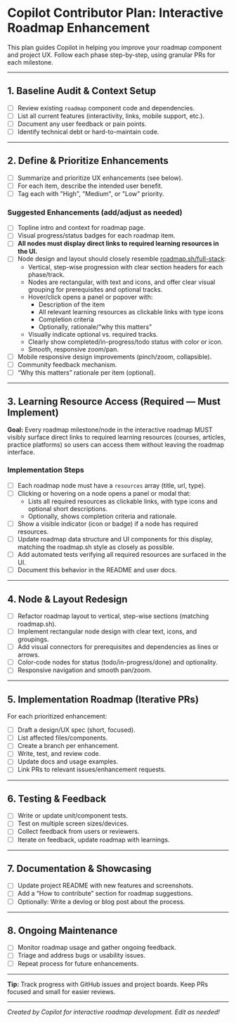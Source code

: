 # Copilot Contributor Plan: Interactive Roadmap Enhancement

This plan guides Copilot in helping you improve your roadmap component and project UX. Follow each phase step-by-step, using granular PRs for each milestone.

---

## 1. Baseline Audit & Context Setup

- [ ] Review existing `roadmap` component code and dependencies.
- [ ] List all current features (interactivity, links, mobile support, etc.).
- [ ] Document any user feedback or pain points.
- [ ] Identify technical debt or hard-to-maintain code.

---

## 2. Define & Prioritize Enhancements

- [ ] Summarize and prioritize UX enhancements (see below).
- [ ] For each item, describe the intended user benefit.
- [ ] Tag each with "High", "Medium", or "Low" priority.

### Suggested Enhancements (add/adjust as needed)
- [ ] Topline intro and context for roadmap page.
- [ ] Visual progress/status badges for each roadmap item.
- [ ] **All nodes must display direct links to required learning resources in the UI.**
- [ ] Node design and layout should closely resemble [roadmap.sh/full-stack](https://roadmap.sh/full-stack):
    - Vertical, step-wise progression with clear section headers for each phase/track.
    - Nodes are rectangular, with text and icons, and offer clear visual grouping for prerequisites and optional tracks.
    - Hover/click opens a panel or popover with:
        - Description of the item
        - All relevant learning resources as clickable links with type icons
        - Completion criteria
        - Optionally, rationale/“why this matters”
    - Visually indicate optional vs. required tracks.
    - Clearly show completed/in-progress/todo status with color or icon.
    - Smooth, responsive zoom/pan.
- [ ] Mobile responsive design improvements (pinch/zoom, collapsible).
- [ ] Community feedback mechanism.
- [ ] “Why this matters” rationale per item (optional).

---

## 3. Learning Resource Access (Required — Must Implement)

**Goal:** Every roadmap milestone/node in the interactive roadmap MUST visibly surface direct links to required learning resources (courses, articles, practice platforms) so users can access them without leaving the roadmap interface.

### Implementation Steps

- [ ] Each roadmap node must have a `resources` array (title, url, type).
- [ ] Clicking or hovering on a node opens a panel or modal that:
    - Lists all required resources as clickable links, with type icons and optional short descriptions.
    - Optionally, shows completion criteria and rationale.
- [ ] Show a visible indicator (icon or badge) if a node has required resources.
- [ ] Update roadmap data structure and UI components for this display, matching the roadmap.sh style as closely as possible.
- [ ] Add automated tests verifying all required resources are surfaced in the UI.
- [ ] Document this behavior in the README and user docs.

---

## 4. Node & Layout Redesign

- [ ] Refactor roadmap layout to vertical, step-wise sections (matching roadmap.sh).
- [ ] Implement rectangular node design with clear text, icons, and groupings.
- [ ] Add visual connectors for prerequisites and dependencies as lines or arrows.
- [ ] Color-code nodes for status (todo/in-progress/done) and optionality.
- [ ] Responsive navigation and smooth pan/zoom.

---

## 5. Implementation Roadmap (Iterative PRs)

For each prioritized enhancement:
- [ ] Draft a design/UX spec (short, focused).
- [ ] List affected files/components.
- [ ] Create a branch per enhancement.
- [ ] Write, test, and review code.
- [ ] Update docs and usage examples.
- [ ] Link PRs to relevant issues/enhancement requests.

---

## 6. Testing & Feedback

- [ ] Write or update unit/component tests.
- [ ] Test on multiple screen sizes/devices.
- [ ] Collect feedback from users or reviewers.
- [ ] Iterate on feedback, update roadmap with learnings.

---

## 7. Documentation & Showcasing

- [ ] Update project README with new features and screenshots.
- [ ] Add a “How to contribute” section for roadmap suggestions.
- [ ] Optionally: Write a devlog or blog post about the process.

---

## 8. Ongoing Maintenance

- [ ] Monitor roadmap usage and gather ongoing feedback.
- [ ] Triage and address bugs or usability issues.
- [ ] Repeat process for future enhancements.

---

**Tip:** Track progress with GitHub issues and project boards. Keep PRs focused and small for easier reviews.

---

_Created by Copilot for interactive roadmap development. Edit as needed!_